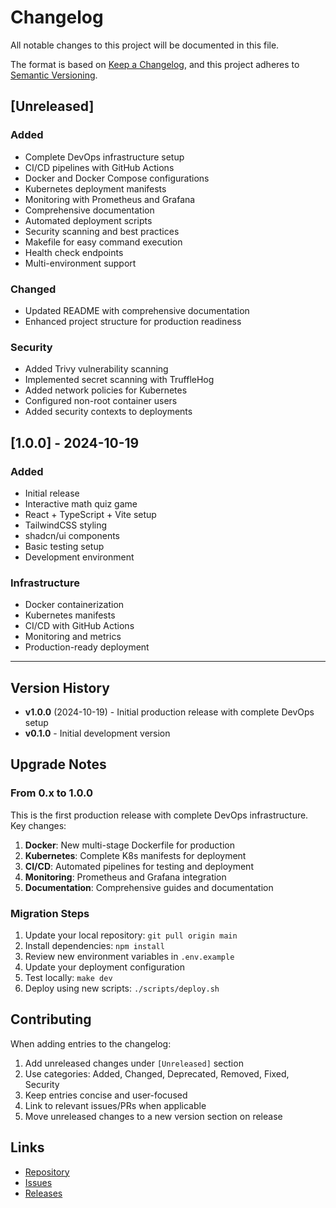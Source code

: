 # Changelog

All notable changes to this project will be documented in this file.

The format is based on [Keep a Changelog](https://keepachangelog.com/en/1.0.0/),
and this project adheres to [Semantic Versioning](https://semver.org/spec/v2.0.0.html).

## [Unreleased]

### Added
- Complete DevOps infrastructure setup
- CI/CD pipelines with GitHub Actions
- Docker and Docker Compose configurations
- Kubernetes deployment manifests
- Monitoring with Prometheus and Grafana
- Comprehensive documentation
- Automated deployment scripts
- Security scanning and best practices
- Makefile for easy command execution
- Health check endpoints
- Multi-environment support

### Changed
- Updated README with comprehensive documentation
- Enhanced project structure for production readiness

### Security
- Added Trivy vulnerability scanning
- Implemented secret scanning with TruffleHog
- Added network policies for Kubernetes
- Configured non-root container users
- Added security contexts to deployments

## [1.0.0] - 2024-10-19

### Added
- Initial release
- Interactive math quiz game
- React + TypeScript + Vite setup
- TailwindCSS styling
- shadcn/ui components
- Basic testing setup
- Development environment

### Infrastructure
- Docker containerization
- Kubernetes manifests
- CI/CD with GitHub Actions
- Monitoring and metrics
- Production-ready deployment

---

## Version History

- **v1.0.0** (2024-10-19) - Initial production release with complete DevOps setup
- **v0.1.0** - Initial development version

## Upgrade Notes

### From 0.x to 1.0.0

This is the first production release with complete DevOps infrastructure. Key changes:

1. **Docker**: New multi-stage Dockerfile for production
2. **Kubernetes**: Complete K8s manifests for deployment
3. **CI/CD**: Automated pipelines for testing and deployment
4. **Monitoring**: Prometheus and Grafana integration
5. **Documentation**: Comprehensive guides and documentation

### Migration Steps

1. Update your local repository: `git pull origin main`
2. Install dependencies: `npm install`
3. Review new environment variables in `.env.example`
4. Update your deployment configuration
5. Test locally: `make dev`
6. Deploy using new scripts: `./scripts/deploy.sh`

## Contributing

When adding entries to the changelog:

1. Add unreleased changes under `[Unreleased]` section
2. Use categories: Added, Changed, Deprecated, Removed, Fixed, Security
3. Keep entries concise and user-focused
4. Link to relevant issues/PRs when applicable
5. Move unreleased changes to a new version section on release

## Links

- [Repository](https://github.com/nakshatra207/Mathpati)
- [Issues](https://github.com/nakshatra207/Mathpati/issues)
- [Releases](https://github.com/nakshatra207/Mathpati/releases)
